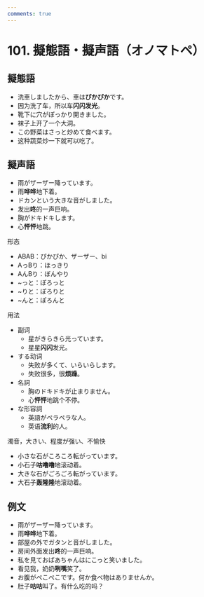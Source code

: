 ```yaml
---
comments: true
---
```


# 101. 擬態語・擬声語（オノマトペ）

## 擬態語

- 洗車しましたから、車は**ぴかぴか**です。
- 因为洗了车，所以车**闪闪发光**。
- 靴下に穴がぽっかり開きました。
- 袜子上开了一个大洞。
- この野菜はさっと炒めて食べます。
- 这种蔬菜炒一下就可以吃了。

## 擬声語

- 雨がザーザー降っています。
- 雨**哗哗**地下着。
- ドカンという大きな音がしました。
- 发出**咚**的一声巨响。
- 胸がドキドキします。
- 心**怦怦**地跳。

形态

- ABAB：ぴかぴか、ザーザー、bi
- AっBり：ほっきり
- AんBり：ぼんやり
- ~っと：ぽろっと
- ~りと：ぽろりと
- ~んと：ぽろんと

用法

- 副词
    - 星がきらきら光っています。
    - 星星**闪闪**发光。
- する动词
    - 失败が多くて、いらいらします。
    - 失败很多，很**烦躁**。
- 名詞
    - 胸のドキドキが止まりません。
    - 心**怦怦**地跳个不停。
- な形容詞
    - 英語がペラペラな人。
    - 英语**流利**的人。

濁音，大きい、程度が强い、不愉快

- 小さな石がころころ転がっています。
- 小石子**咕噜噜**地滚动着。
- 大きな石がごろごろ転がっています。
- 大石子**轰隆隆**地滚动着。

## 例文

- 雨がザーザー降っています。
- 雨**哗哗**地下着。
- 部屋の外でガタンと音がしました。
- 房间外面发出**咚**的一声巨响。
- 私を見ておばあちゃんはにこっと笑いました。
- 看见我，奶奶**咧嘴**笑了。
- お腹がぺこぺこです。何か食べ物はありませんか。
- 肚子**咕咕**叫了。有什么吃的吗？
